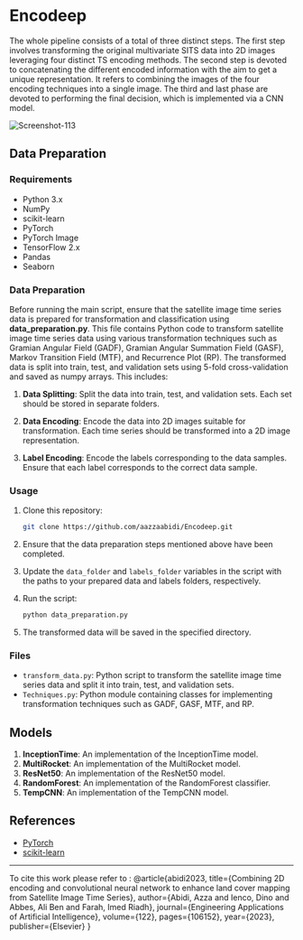 
# Encodeep

The whole pipeline consists of a total of three distinct steps. The first step involves transforming the original multivariate SITS data into 2D images leveraging four distinct TS encoding methods. The second step is devoted to concatenating the different encoded information with the aim to get a unique representation. It refers to combining the images of the four encoding techniques into a single image. The third and last phase are devoted to performing the final decision, which is implemented via a CNN model.

![Screenshot-113](https://github.com/aazzaabidi/Encodeep/assets/73762433/d01df86f-3849-4f4a-88d7-ce8e656d15db)

## Data Preparation 

### Requirements

- Python 3.x
- NumPy
- scikit-learn
- PyTorch
- PyTorch Image
- TensorFlow 2.x
- Pandas
- Seaborn

### Data Preparation

Before running the main script, ensure that the satellite image time series data is prepared for transformation and classification using **data_preparation.py**. This file contains Python code to transform satellite image time series data using various transformation techniques such as Gramian Angular Field (GADF), Gramian Angular Summation Field (GASF), Markov Transition Field (MTF), and Recurrence Plot (RP). The transformed data is split into train, test, and validation sets using 5-fold cross-validation and saved as numpy arrays. This includes:

1. **Data Splitting**: Split the data into train, test, and validation sets. Each set should be stored in separate folders.

2. **Data Encoding**: Encode the data into 2D images suitable for transformation. Each time series should be transformed into a 2D image representation.

3. **Label Encoding**: Encode the labels corresponding to the data samples. Ensure that each label corresponds to the correct data sample.

### Usage

1. Clone this repository:

    ```bash
    git clone https://github.com/aazzaabidi/Encodeep.git
    ```

2. Ensure that the data preparation steps mentioned above have been completed.

4. Update the `data_folder` and `labels_folder` variables in the script with the paths to your prepared data and labels folders, respectively.

5. Run the script:

    ```bash
    python data_preparation.py
    ```

6. The transformed data will be saved in the specified directory.

### Files

- `transform_data.py`: Python script to transform the satellite image time series data and split it into train, test, and validation sets.
- `Techniques.py`: Python module containing classes for implementing transformation techniques such as GADF, GASF, MTF, and RP.

## Models

1. **InceptionTime**: An implementation of the InceptionTime model.
2. **MultiRocket**: An implementation of the MultiRocket model.
3. **ResNet50**: An implementation of the ResNet50 model.
4. **RandomForest**: An implementation of the RandomForest classifier.
5. **TempCNN**: An implementation of the TempCNN model.

## References

- [PyTorch](https://pytorch.org/)
- [scikit-learn](https://scikit-learn.org/)

--- 

To cite this work please refer to :
@article{abidi2023,
  title={Combining 2D encoding and convolutional neural network to enhance land cover mapping from Satellite Image Time Series},
  author={Abidi, Azza and Ienco, Dino and Abbes, Ali Ben and Farah, Imed Riadh},
  journal={Engineering Applications of Artificial Intelligence},
  volume={122},
  pages={106152},
  year={2023},
  publisher={Elsevier}
}
